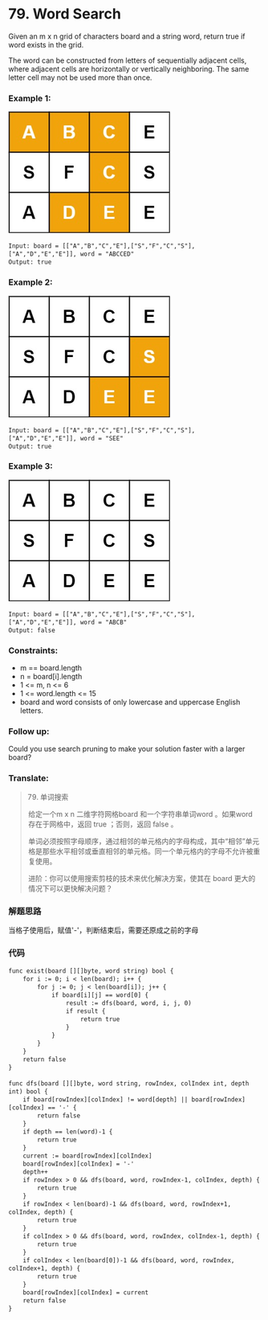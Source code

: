 # 79. Word Search

Given an m x n grid of characters board and a string word, return true if word exists in the grid.

The word can be constructed from letters of sequentially adjacent cells, where adjacent cells are horizontally or vertically neighboring. The same letter cell may not be used more than once.

### Example 1:

![image description](word1.jpeg)

```
Input: board = [["A","B","C","E"],["S","F","C","S"],["A","D","E","E"]], word = "ABCCED"
Output: true
```

### Example 2:

![image description](word2.jpeg)

```
Input: board = [["A","B","C","E"],["S","F","C","S"],["A","D","E","E"]], word = "SEE"
Output: true
```

### Example 3:

![image description](word3.jpeg)

```
Input: board = [["A","B","C","E"],["S","F","C","S"],["A","D","E","E"]], word = "ABCB"
Output: false
```

### Constraints:

* m == board.length
* n = board[i].length
* 1 <= m, n <= 6
* 1 <= word.length <= 15
* board and word consists of only lowercase and uppercase English letters.

### Follow up: 

Could you use search pruning to make your solution faster with a larger board?

### Translate:

> 79. 单词搜索
> 
> 给定一个m x n 二维字符网格board 和一个字符串单词word 。如果word 存在于网格中，返回 true ；否则，返回 false 。
>
> 单词必须按照字母顺序，通过相邻的单元格内的字母构成，其中“相邻”单元格是那些水平相邻或垂直相邻的单元格。同一个单元格内的字母不允许被重复使用。
> 
> 进阶：你可以使用搜索剪枝的技术来优化解决方案，使其在 board 更大的情况下可以更快解决问题？


### 解题思路
当格子使用后，赋值'-'，判断结束后，需要还原成之前的字母

### 代码

```golang
func exist(board [][]byte, word string) bool {
	for i := 0; i < len(board); i++ {
		for j := 0; j < len(board[i]); j++ {
			if board[i][j] == word[0] {
				result := dfs(board, word, i, j, 0)
				if result {
					return true
				}
			}
		}
	}
	return false
}

func dfs(board [][]byte, word string, rowIndex, colIndex int, depth int) bool {
	if board[rowIndex][colIndex] != word[depth] || board[rowIndex][colIndex] == '-' {
		return false
	}
	if depth == len(word)-1 {
		return true
	}
	current := board[rowIndex][colIndex]
	board[rowIndex][colIndex] = '-'
	depth++
	if rowIndex > 0 && dfs(board, word, rowIndex-1, colIndex, depth) {
		return true
	}
	if rowIndex < len(board)-1 && dfs(board, word, rowIndex+1, colIndex, depth) {
		return true
	}
	if colIndex > 0 && dfs(board, word, rowIndex, colIndex-1, depth) {
		return true
	}
	if colIndex < len(board[0])-1 && dfs(board, word, rowIndex, colIndex+1, depth) {
		return true
	}
	board[rowIndex][colIndex] = current
	return false
}
```